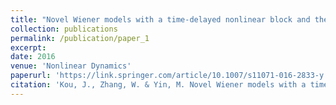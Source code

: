 ```yaml
---
title: "Novel Wiener models with a time-delayed nonlinear block and their identification"
collection: publications
permalink: /publication/paper_1
excerpt: 
date: 2016
venue: 'Nonlinear Dynamics'
paperurl: 'https://link.springer.com/article/10.1007/s11071-016-2833-y'
citation: 'Kou, J., Zhang, W. & Yin, M. Novel Wiener models with a time-delayed nonlinear block and their identification. Nonlinear Dyn 85, 2389–2404 (2016). https://doi.org/10.1007/s11071-016-2833-y'
---
```


<!-- [Download paper here](http://academicpages.github.io/files/paper1.pdf)

Recommended citation: Your Name, You. (2009). "Paper Title Number 1." <i>Journal 1</i>. 1(1). -->